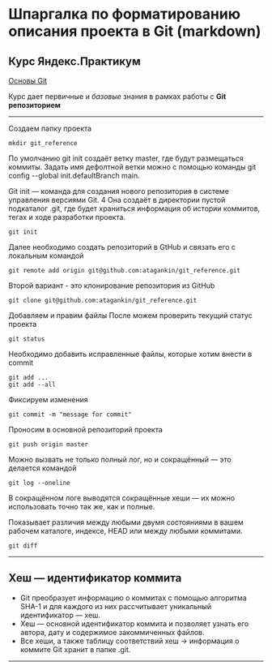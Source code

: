 # Шпаргалка по форматированию описания проекта в Git (markdown)

## Курс Яндекс.Практикум

[Основы Git](https://practicum.yandex.ru/git-basics/?from=catalog)

Курс дает первичные и _базовые_ знания в рамках работы с **Git репозиторием**

---

Создаем папку проекта
```
mkdir git_reference
```

По умолчанию git init создаёт ветку master, где будут размещаться коммиты. Задать имя дефолтной ветки можно с помощью команды git config --global init.defaultBranch main.

Git init — команда для создания нового репозитория в системе управления версиями Git. 4 Она создаёт в директории пустой подкаталог .git, где будет храниться информация об истории коммитов, тегах и ходе разработки проекта. 

```
git init
```

Далее необходимо создать репозиторий в GtHub и связать его с локальным командой
```
git remote add origin git@github.com:atagankin/git_reference.git
```

Второй вариант - это клонирование репозитория из GitHub
```
git clone git@github.com:atagankin/git_reference.git
```
Добавляем и правим файлы
После можем проверить текущий статус проекта
```
git status
```

Необходимо добавить исправленные файлы, которые хотим внести в commit
```
git add ...
git add --all
```

Фиксируем изменения
```
git commit -m "message for commit"
```
Проносим в основной репозиторий проекта
```
git push origin master
```
Можно вызвать не только полный лог, но и сокращённый — это делается командой 
```
git log --oneline
```
В сокращённом логе выводятся сокращённые хеши — их можно использовать точно так же, как и полные.

Показывает различия между любыми двумя состояниями в вашем рабочем каталоге, индексе, HEAD или между любыми коммитами.
```
git diff
```

---

## Хеш — идентификатор коммита

* Git преобразует информацию о коммитах с помощью алгоритма SHA-1 и для каждого из них рассчитывает уникальный идентификатор — хеш.
* Хеш — основной идентификатор коммита и позволяет узнать его автора, дату и содержимое закоммиченных файлов.
* Все хеши, а также таблицу соответствий хеш → информация о коммите Git хранит в папке .git.

---